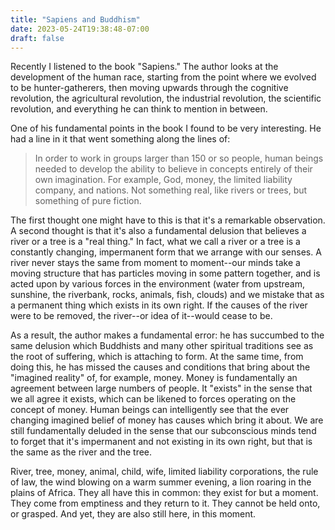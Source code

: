 ```yaml
---
title: "Sapiens and Buddhism"
date: 2023-05-24T19:38:48-07:00
draft: false
---
```


Recently I listened to the book "Sapiens." The author looks at the development of the human race, starting from the point where we evolved to be hunter-gatherers, then moving upwards through the cognitive revolution, the agricultural revolution, the industrial revolution, the scientific revolution, and everything he can think to mention in between.

One of his fundamental points in the book I found to be very interesting. He had a line in it that went something along the lines of:

> In order to work in groups larger than 150 or so people, human beings needed to develop the ability to believe in concepts entirely of their own imagination. For example, God, money, the limited liability company, and nations. Not something real, like rivers or trees, but something of pure fiction.

The first thought one might have to this is that it's a remarkable observation. A second thought is that it's also a fundamental delusion that believes a river or a tree is a "real thing." In fact, what we call a river or a tree is a constantly changing, impermanent form that we arrange with our senses. A river never stays the same from moment to moment--our minds take a moving structure that has particles moving in some pattern together, and is acted upon by various forces in the environment (water from upstream, sunshine, the riverbank, rocks, animals, fish, clouds) and we mistake that as a permanent thing which exists in its own right. If the causes of the river were to be removed, the river--or idea of it--would cease to be.

As a result, the author makes a fundamental error: he has succumbed to the same delusion which Buddhists and many other spiritual traditions see as the root of suffering, which is attaching to form. At the same time, from doing this, he has missed the causes and conditions that bring about the "imagined reality" of, for example, money. Money is fundamentally an agreement between large numbers of people. It "exists" in the sense that we all agree it exists, which can be likened to forces operating on the concept of money. Human beings can intelligently see that the ever changing imagined belief of money has causes which bring it about. We are still fundamentally deluded in the sense that our subconscious minds tend to forget that it's impermanent and not existing in its own right, but that is the same as the river and the tree. 

River, tree, money, animal, child, wife, limited liability corporations, the rule of law, the wind blowing on a warm summer evening, a lion roaring in the plains of Africa. They all have this in common: they exist for but a moment. They come from emptiness and they return to it. They cannot be held onto, or grasped. And yet, they are also still here, in this moment.

